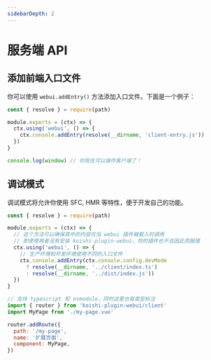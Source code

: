 ```yaml
---
sidebarDepth: 2
---
```


# 服务端 API

## 添加前端入口文件

你可以使用 `webui.addEntry()` 方法添加入口文件。下面是一个例子：

```js my-plugin.js
const { resolve } = require(path)

module.exports = (ctx) => {
  ctx.using('webui', () => {
    ctx.console.addEntry(resolve(__dirname, 'client-entry.js'))
  })
}
```

```js client-entry.js
console.log(window) // 你现在可以操作客户端了！
```

## 调试模式 <Badge text="beta" type="warning"/>

调试模式将允许你使用 SFC, HMR 等特性，便于开发自己的功能。

```js src/index.js
const { resolve } = require(path)

module.exports = (ctx) => {
  // 这个方法可以确保其中的内容仅当 webui 插件被载入时调用
  // 即使使用者没有安装 koishi-plugin-webui，你的插件也不会因此而报错
  ctx.using('webui', () => {
    // 生产环境和开发环境使用不同的入口文件
    ctx.console.addEntry(ctx.console.config.devMode
      ? resolve(__dirname, '../client/index.ts')
      : resolve(__dirname, '../dist/index.js'))
  })
}
```

```js client/index.ts
// 支持 typescript 和 esmodule，同时这里也有类型标注
import { router } from 'koishi-plugin-webui/client'
import MyPage from './my-page.vue'

router.addRoute({
  path: '/my-page',
  name: '扩展页面',
  component: MyPage,
})
```
